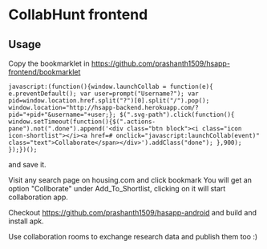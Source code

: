 # CollabHunt frontend

## Usage

Copy the bookmarklet in https://github.com/prashanth1509/hsapp-frontend/bookmarklet

```
javascript:(function(){window.launchCollab = function(e){ e.preventDefault(); var user=prompt("Username?"); var pid=window.location.href.split("?")[0].split("/").pop(); window.location="http://hsapp-backend.herokuapp.com/?pid="+pid+"&username="+user;}; $(".svg-path").click(function(){  window.setTimeout(function(){$(".actions-pane").not(".done").append('<div class="btn block"><i class="icon icon-shortlist"></i><a href=# onclick="javascript:launchCollab(event)" class="text">Collaborate</span></div>').addClass("done"); },900); });})();
```

and save it.

Visit any search page on housing.com and click bookmark
You will get an option "Collborate" under Add_To_Shortlist, clicking on it will start collaboration app.

Checkout  https://github.com/prashanth1509/hasapp-android and build and install apk.

Use collaboration rooms to exchange research data and publish them too :)

